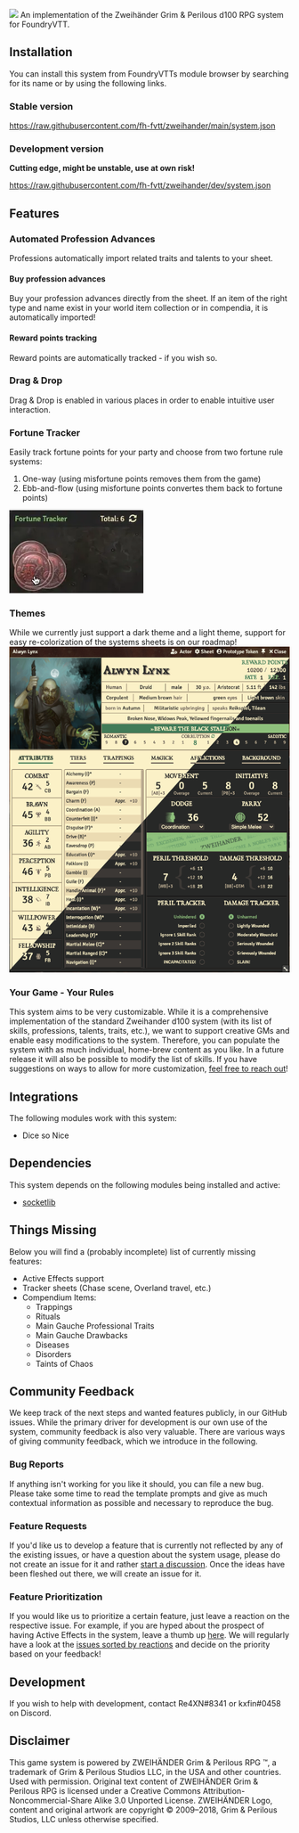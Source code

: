 ![](https://db4sgowjqfwig.cloudfront.net/campaigns/161832/assets/725959/Zweiha_nderLogoTransparency.png?1492594545)
An implementation of the Zweihänder Grim & Perilous d100 RPG system for FoundryVTT.

## Installation

You can install this system from FoundryVTTs module browser by searching for its name or by using the following links.

### Stable version

https://raw.githubusercontent.com/fh-fvtt/zweihander/main/system.json

### Development version

**Cutting edge, might be unstable, use at own risk!**

https://raw.githubusercontent.com/fh-fvtt/zweihander/dev/system.json

## Features

### Automated Profession Advances

Professions automatically import related traits and talents to your sheet.

#### Buy profession advances

Buy your profession advances directly from the sheet. If an item of the right type and name exist in your world item collection or in compendia, it is automatically imported!

#### Reward points tracking

Reward points are automatically tracked - if you wish so.

### Drag & Drop

Drag & Drop is enabled in various places in order to enable intuitive user interaction.

### Fortune Tracker

Easily track fortune points for your party and choose from two fortune rule systems:

1. One-way (using misfortune points removes them from the game)
2. Ebb-and-flow (using misfortune points convertes them back to fortune points)

![](readme-assets/fortunetracker.webp)

### Themes

While we currently just support a dark theme and a light theme, support for easy re-colorization of the systems sheets is on our roadmap!
![](readme-assets/themes.png)

### Your Game - Your Rules

This system aims to be very customizable. While it is a comprehensive implementation of the standard Zweihander d100 system (with its list of skills, professions, talents, traits, etc.), we want to support creative GMs and enable easy modifications to the system. Therefore, you can populate the system with as much individual, home-brew content as you like. In a future release it will also be possible to modify the list of skills.
If you have suggestions on ways to allow for more customization, [feel free to reach out](#contact)!

## Integrations

The following modules work with this system:

- Dice so Nice

## Dependencies

This system depends on the following modules being installed and active:

- [socketlib](https://github.com/manuelVo/foundryvtt-socketlib)

## Things Missing

Below you will find a (probably incomplete) list of currently missing features:

- Active Effects support
- Tracker sheets (Chase scene, Overland travel, etc.)
- Compendium Items:
  - Trappings
  - Rituals
  - Main Gauche Professional Traits
  - Main Gauche Drawbacks
  - Diseases
  - Disorders
  - Taints of Chaos

## Community Feedback

We keep track of the next steps and wanted features publicly, in our GitHub issues.
While the primary driver for development is our own use of the system, community feedback is also very valuable. There are various ways of giving community feedback, which we introduce in the following.

### Bug Reports

If anything isn't working for you like it should, you can file a new bug. Please take some time to read the template prompts and give as much contextual information as possible and necessary to reproduce the bug.

### Feature Requests

If you'd like us to develop a feature that is currently not reflected by any of the existing issues, or have a question about the system usage, please do not create an issue for it and rather [start a discussion](https://github.com/fh-fvtt/zweihander/discussions/new). Once the ideas have been fleshed out there, we will create an issue for it.

### Feature Prioritization

If you would like us to prioritize a certain feature, just leave a reaction on the respective issue.
For example, if you are hyped about the prospect of having Active Effects in the system, leave a thumb up [here](https://github.com/fh-fvtt/zweihander/issues/49).
We will regularly have a look at the [issues sorted by reactions](https://github.com/fh-fvtt/zweihander/issues?q=is%3Aissue+is%3Aopen+sort%3Areactions) and decide on the priority based on your feedback!

## Development

If you wish to help with development, contact Re4XN#8341 or kxfin#0458 on Discord.

## Disclaimer

This game system is powered by ZWEIHÄNDER Grim & Perilous RPG ™, a trademark of Grim & Perilous Studios LLC, in the USA and other countries. Used with permission. Original text content of ZWEIHÄNDER Grim & Perilous RPG is licensed under a Creative Commons Attribution-Noncommercial-Share Alike 3.0 Unported License. ZWEIHÄNDER Logo, content and original artwork are copyright © 2009–2018, Grim & Perilous Studios, LLC unless otherwise specified.
